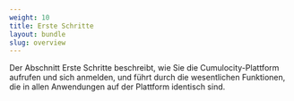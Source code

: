 ```yaml
---
weight: 10
title: Erste Schritte
layout: bundle
slug: overview
---
```


Der Abschnitt Erste Schritte beschreibt, wie Sie die Cumulocity-Plattform aufrufen und sich anmelden, und führt durch die wesentlichen Funktionen, die in allen Anwendungen auf der Plattform identisch sind.